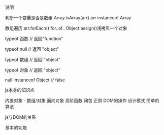 说明

判断一个变量是否是数组
Array.isArray(arr)
arr instanceof Array

数组遍历
arr.forEach()
for..of..
Object.assign()浅拷贝一个对象

typeof 函数 // 返回"function"

typeof null // 返回 "object"

typeof 数组 // 返回 "object"

typeof 对象 // 返回 "object"

null instanceof Object // false



js本身的知识点

内置对象 - 数组/对象
面向对象
高阶函数
闭包
正则
DOM的操作
设计模式
简单的算法


js与DOM的关系


基本的功能


